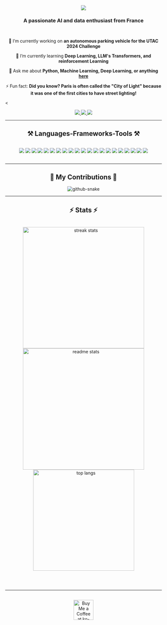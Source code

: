 <h1 align="center">
    <img src="https://readme-typing-svg.herokuapp.com/?font=Righteous&size=35&center=true&vCenter=true&width=500&height=70&duration=4000&color=ADD8E6&lines=Hi+There!+👋;+I'm+Aziz+Ben+Amira!;" />
</h1>

<h3 align="center">A passionate AI and data enthusiast from France</h3>

<br/>

<div align="center">

🔭 I’m currently working on **an autonomous parking vehicle for the UTAC 2024 Challenge**

🌱 I’m currently learning **Deep Learning, LLM's Transformers, and reinforcement Learning**

💬 Ask me about **Python, Machine Learning, Deep Learning, or anything  [here](https://github.com/yourusername/yourusername/issues)**

⚡ Fun fact: **Did you know? Paris is often called the "City of Light" because it was one of the first cities to have street lighting!**

</div>

<<div align="center"> 
  <a href="mailto:aziz.benamira1@gmail.com">
    <img src="https://img.shields.io/badge/Gmail-333333?style=for-the-badge&logo=gmail&logoColor=red" />
  </a>
  <a href="https://www.linkedin.com/in/aziz-ben-amira" target="_blank">
    <img src="https://img.shields.io/badge/LinkedIn-0077B5?style=for-the-badge&logo=linkedin&logoColor=white" />
  </a>
  <a href="https://azizbenamira.netlify.app" target="_blank">
     <img src="https://img.shields.io/badge/Portfolio-ADD8E6?style=for-the-badge&logo=todoist&logoColor=white" />
  </a>
</div>

<hr/>

<h2 align="center">⚒️ Languages-Frameworks-Tools ⚒️</h2>
<br/>
<div align="center">
    <img src="https://img.shields.io/badge/python-3670A0?style=for-the-badge&logo=python&logoColor=ffdd54" />
    <img src="https://img.shields.io/badge/MATLAB-%23FF0000.svg?style=for-the-badge&logo=mathworks&logoColor=white" />
    <img src="https://img.shields.io/badge/javascript-%23323330.svg?style=for-the-badge&logo=javascript&logoColor=%23F7DF1E" />
    <img src="https://img.shields.io/badge/html5-%23E34F26.svg?style=for-the-badge&logo=html5&logoColor=white" />
    <img src="https://img.shields.io/badge/css3-%231572B6.svg?style=for-the-badge&logo=css3&logoColor=white" />
    <img src="https://img.shields.io/badge/numpy-%23013243.svg?style=for-the-badge&logo=numpy&logoColor=white" />
    <img src="https://img.shields.io/badge/pandas-%23150458.svg?style=for-the-badge&logo=pandas&logoColor=white" />
    <img src="https://img.shields.io/badge/Seaborn-%230E75A8.svg?style=for-the-badge&logo=Seaborn&logoColor=white" />
    <img src="https://img.shields.io/badge/Statsmodels-%231E4E79.svg?style=for-the-badge&logo=Statsmodels&logoColor=white" />
    <img src="https://img.shields.io/badge/PyTorch-%23EE4C2C.svg?style=for-the-badge&logo=PyTorch&logoColor=white" />
    <img src="https://img.shields.io/badge/scikit--learn-%23F7931E.svg?style=for-the-badge&logo=scikit-learn&logoColor=white" />
    <img src="https://img.shields.io/badge/spaCy-%2368A4E3.svg?style=for-the-badge&logo=spacy&logoColor=white" />
    <img src="https://img.shields.io/badge/NLTK-%2315AABF.svg?style=for-the-badge&logo=nltk&logoColor=white" />
    <img src="https://img.shields.io/badge/Hugging%20Face-%23FFD700.svg?style=for-the-badge&logo=huggingface&logoColor=black" />
    <img src="https://img.shields.io/badge/Gymnasium-%23FF6F00.svg?style=for-the-badge&logo=openai&logoColor=white" />
    <img src="https://img.shields.io/badge/git-%23F05032.svg?style=for-the-badge&logo=git&logoColor=white" />
    <img src="https://img.shields.io/badge/github-%23181717.svg?style=for-the-badge&logo=github&logoColor=white" />
    <img src="https://img.shields.io/badge/WordPress-%23117AC9.svg?style=for-the-badge&logo=WordPress&logoColor=white" />
    <img src="https://img.shields.io/badge/react-%2320232a.svg?style=for-the-badge&logo=react&logoColor=%2361DAFB" />
    <img src="https://img.shields.io/badge/node.js-6DA55F?style=for-the-badge&logo=node.js&logoColor=white" />
    <img src="https://img.shields.io/badge/express.js-%23404d59.svg?style=for-the-badge&logo=express&logoColor=%2361DAFB" />
    
</div>
<br/>


<hr/>

<div align="center">
  <h2>🐍 My Contributions 🐍</h2>
  <picture>
  <source media="(prefers-color-scheme: dark)" srcset="https://raw.githubusercontent.com/tobiasmeyhoefer/tobiasmeyhoefer/output/github-snake-dark.svg" />
  <source media="(prefers-color-scheme: light)" srcset="https://raw.githubusercontent.com/tobiasmeyhoefer/tobiasmeyhoefer/output/github-snake.svg" />
  <img alt="github-snake" src="https://raw.githubusercontent.com/tobiasmeyhoefer/tobiasmeyhoefer/output/github-snake.svg" />
</picture>

<hr/>

<h2 align="center">⚡ Stats ⚡</h2>
<br/>
<div align="center">
  <img width=390 src="https://github-readme-streak-stats-salesp07.vercel.app/?user=Aziz-Benamira&count_private=true&theme=react&border_radius=10" alt="streak stats"/>
  <img width=390 src="https://github-readme-stats-salesp07.vercel.app/api?username=Aziz-Benamira&count_private=true&show_icons=true&theme=react&rank_icon=github&border_radius=10" alt="readme stats" />
  <br/>
  <img width=325 align="center" src="https://github-readme-stats-salesp07.vercel.app/api/top-langs/?username=Aziz-Benamira&hide=HTML&langs_count=8&layout=compact&theme=react&border_radius=10&size_weight=0.5&count_weight=0.5&exclude_repo=github-readme-stats" alt="top langs" />
</div>

<br/><br/>

<hr/>

<br/>

<div align="center">
<a href='https://ko-fi.com/V7V4RAK9C' target='_blank'><img height='64' style='border:0px;height:64px;' src='https://storage.ko-fi.com/cdn/kofi1.png?v=3' border='0' alt='Buy Me a Coffee at ko-fi.com' /></a>
</div>

<br/>





